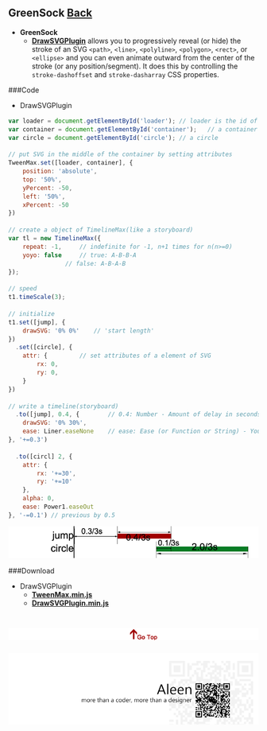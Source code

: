 ## GreenSock [Back](./../Framework.md)

- **GreenSock** 
	- [**DrawSVGPlugin**](http://greensock.com/drawSVG) allows you to progressively reveal (or hide) the stroke of an SVG ```<path>```, ```<line>```, ```<polyline>```, ```<polygon>```, ```<rect>```, or ```<ellipse>``` and you can even animate outward from the center of the stroke (or any position/segment). It does this by controlling the ```stroke-dashoffset``` and ```stroke-dasharray``` CSS properties.

###Code
- DrawSVGPlugin

```js
var loader = document.getElementById('loader');	// loader is the id of the SVG
var container = document.getElementById('container');	// a container containing the SVG
var circle = document.getElementById('circle');	// a circle

// put SVG in the middle of the container by setting attributes
TweenMax.set([loader, container], {
	position: 'absolute',
	top: '50%',
	yPercent: -50,
	left: '50%',
	xPercent: -50
})

// create a object of TimelineMax(like a storyboard)
var tl = new TimelineMax({
	repeat: -1,		// indefinite for -1, n+1 times for n(n>=0)
	yoyo: false		// true: A-B-B-A
				// false: A-B-A-B
});

// speed
t1.timeScale(3);

// initialize
t1.set([jump], {
	drawSVG: '0% 0%'	// 'start length'
})
  .set([circle], {
	attr: {			// set attributes of a element of SVG		
		rx: 0,
		ry: 0,
	}
})

// write a timeline(storyboard)
  .to([jump], 0.4, {		// 0.4: Number - Amount of delay in seconds (or frames for frames-based tweens) before the animation should begin.
	drawSVG: '0% 30%',
	ease: Liner.easeNone	// ease: Ease (or Function or String) - You can choose from various eases to control the rate of change during the animation, giving it a specific "feel".
}, '+=0.3')

  .to([circl] 2, {
	attr: {
		rx: '+=30',
		ry: '+=10'
	},
	alpha: 0,
	ease: Power1.easeOut
}, '-=0.1')	// previous by 0.5

```

<img src="./description.png">

###Download
- DrawSVGPlugin
	- [**TweenMax.min.js**](./TweenMax.min.js)
	- [**DrawSVGPlugin.min.js**](./DrawSVGPlugin.min.js)

<a href="#" style="left:200px;"><img src="./../../../../pic/gotop.png"></a>
=====
<a href="http://aleen42.github.io/" target="_blank" ><img src="./../../../../pic/tail.gif"></a>